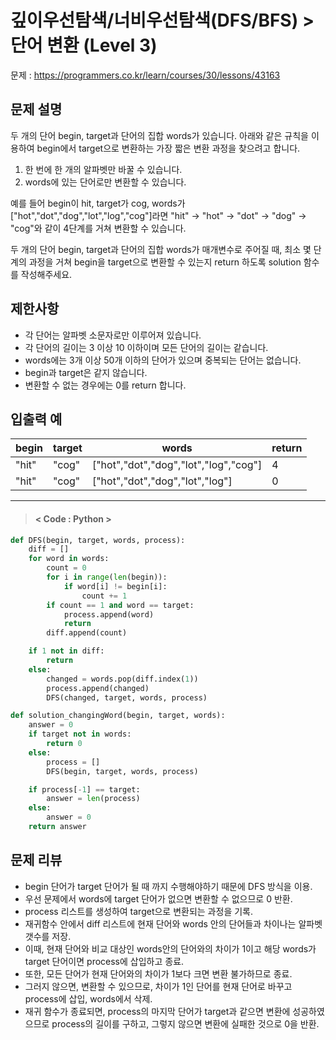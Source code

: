 # 깊이우선탐색/너비우선탐색(DFS/BFS) > 단어 변환 (Level 3)
문제 : https://programmers.co.kr/learn/courses/30/lessons/43163

## 문제 설명
두 개의 단어 begin, target과 단어의 집합 words가 있습니다. 아래와 같은 규칙을 이용하여 begin에서 target으로 변환하는 가장 짧은 변환 과정을 찾으려고 합니다.

1. 한 번에 한 개의 알파벳만 바꿀 수 있습니다.
2. words에 있는 단어로만 변환할 수 있습니다.

예를 들어 begin이 hit, target가 cog, words가 ["hot","dot","dog","lot","log","cog"]라면 "hit" -> "hot" -> "dot" -> "dog" -> "cog"와 같이 4단계를 거쳐 변환할 수 있습니다.

두 개의 단어 begin, target과 단어의 집합 words가 매개변수로 주어질 때, 최소 몇 단계의 과정을 거쳐 begin을 target으로 변환할 수 있는지 return 하도록 solution 함수를 작성해주세요.

## 제한사항
- 각 단어는 알파벳 소문자로만 이루어져 있습니다.
- 각 단어의 길이는 3 이상 10 이하이며 모든 단어의 길이는 같습니다.
- words에는 3개 이상 50개 이하의 단어가 있으며 중복되는 단어는 없습니다.
- begin과 target은 같지 않습니다.
- 변환할 수 없는 경우에는 0를 return 합니다.

## 입출력 예

| begin | target | words | return |
| --- | --- | --- | --- |
| "hit" | "cog" | ["hot","dot","dog","lot","log","cog"] | 4 |
| "hit" | "cog" | ["hot","dot","dog","lot","log"] | 0 |

____

> #### < Code : Python >
```python
def DFS(begin, target, words, process):
    diff = []
    for word in words:
        count = 0
        for i in range(len(begin)):
            if word[i] != begin[i]:
                count += 1
        if count == 1 and word == target:
            process.append(word)
            return
        diff.append(count)

    if 1 not in diff:
        return
    else:
        changed = words.pop(diff.index(1))
        process.append(changed)
        DFS(changed, target, words, process)

def solution_changingWord(begin, target, words):
    answer = 0
    if target not in words:
        return 0
    else:
        process = []
        DFS(begin, target, words, process)

    if process[-1] == target:
        answer = len(process)
    else:
        answer = 0
    return answer
```

## 문제 리뷰
- begin 단어가 target 단어가 될 때 까지 수행해야하기 때문에 DFS 방식을 이용.
- 우선 문제에서 words에 target 단어가 없으면 변환할 수 없으므로 0 반환.
- process 리스트를 생성하여 target으로 변환되는 과정을 기록.
- 재귀함수 안에서 diff 리스트에 현재 단어와 words 안의 단어들과 차이나는 알파벳 갯수를 저장.
- 이때, 현재 단어와 비교 대상인 words안의 단어와의 차이가 1이고 해당 words가 target 단어이면 process에 삽입하고 종료.
- 또한, 모든 단어가 현재 단어와의 차이가 1보다 크면 변환 불가하므로 종료.
- 그러지 않으면, 변환할 수 있으므로, 차이가 1인 단어를 현재 단어로 바꾸고 process에 삽입, words에서 삭제.
- 재귀 함수가 종료되면, process의 마지막 단어가 target과 같으면 변환에 성공하였으므로 process의 길이를 구하고, 그렇지 않으면 변환에 실패한 것으로 0을 반환.
